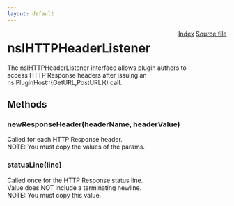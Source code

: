 ```yaml
---
layout: default
---
```

<div class='links' style='float:right'><a href="../index.html">Index</a>
<a href="http://dxr.mozilla.org/mozilla-central/source/dom/plugins/base/nsIHTTPHeaderListener.idl">Source file</a>
</div>

# nsIHTTPHeaderListener #
  
The nsIHTTPHeaderListener interface allows plugin authors to  
access HTTP Response headers after issuing an  
nsIPluginHost::{GetURL,PostURL}() call. <P>  
  

## Methods ##

### newResponseHeader(headerName, headerValue) ###
  
Called for each HTTP Response header.  
NOTE: You must copy the values of the params.    
  

### statusLine(line) ###
  
Called once for the HTTP Response status line.  
Value does NOT include a terminating newline.  
NOTE: You must copy this value.  
  

